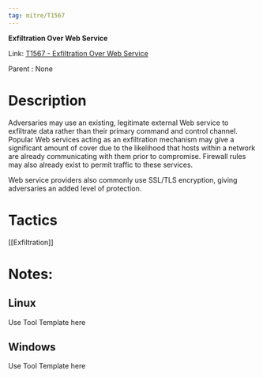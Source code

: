 ```yaml
---
tag: mitre/T1567
---
```


**Exfiltration Over Web Service**

Link: [T1567 - Exfiltration Over Web Service](https://attack.mitre.org/techniques/T1567)

Parent : None


# Description

Adversaries may use an existing, legitimate external Web service to exfiltrate data rather than their primary command and control channel. Popular Web services acting as an exfiltration mechanism may give a significant amount of cover due to the likelihood that hosts within a network are already communicating with them prior to compromise. Firewall rules may also already exist to permit traffic to these services.

Web service providers also commonly use SSL/TLS encryption, giving adversaries an added level of protection.

# Tactics


[[Exfiltration]]


# Notes:

## Linux

Use Tool Template here

## Windows

Use Tool Template here